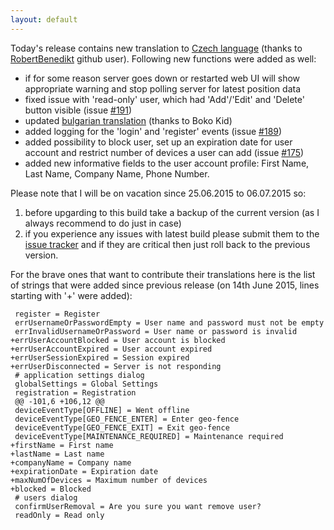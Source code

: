 ```yaml
---
layout: default
---
```


Today's release contains new translation to [Czech language](/features/czech.html)  (thanks to [RobertBenedikt](https://github.com/RobertBenedikt) github user). Following new functions were added as well:

* if for some reason server goes down or restarted web UI will show appropriate warning and stop polling server for latest position data
* fixed issue with 'read-only' user, which had 'Add'/'Edit' and 'Delete' button visible (issue [#191](https://github.com/vitalidze/traccar-web/issues/191))
* updated [bulgarian translation](/features/bulgarian.html) (thanks to Boko Kid)
* added logging for the 'login' and 'register' events (issue [#189](https://github.com/vitalidze/traccar-web/issues/191))
* added possibility to block user, set up an expiration date for user account and restrict number of devices a user can add (issue [#175](https://github.com/vitalidze/traccar-web/issues/175))
* added new informative fields to the user account profile: First Name, Last Name, Company Name, Phone Number.

Please note that I will be on vacation since 25.06.2015 to 06.07.2015 so:

1) before upgarding to this build take a backup of the current version (as I always recommend to do just in case)
2) if you experience any issues with latest build please submit them to the [issue tracker](https://github.com/vitalidze/traccar-web/issues) and if they are critical then just roll back to the previous version.

For the brave ones that want to contribute their translations here is the list of strings that were added since previous release (on 14th June 2015, lines starting with '+' were added):

     register = Register
     errUsernameOrPasswordEmpty = User name and password must not be empty
     errInvalidUsernameOrPassword = User name or password is invalid
    +errUserAccountBlocked = User account is blocked
    +errUserAccountExpired = User account expired
    +errUserSessionExpired = Session expired
    +errUserDisconnected = Server is not responding
     # application settings dialog
     globalSettings = Global Settings
     registration = Registration
     @@ -101,6 +106,12 @@ 
     deviceEventType[OFFLINE] = Went offline
     deviceEventType[GEO_FENCE_ENTER] = Enter geo-fence
     deviceEventType[GEO_FENCE_EXIT] = Exit geo-fence
     deviceEventType[MAINTENANCE_REQUIRED] = Maintenance required
    +firstName = First name
    +lastName = Last name
    +companyName = Company name
    +expirationDate = Expiration date
    +maxNumOfDevices = Maximum number of devices
    +blocked = Blocked
     # users dialog
     confirmUserRemoval = Are you sure you want remove user?
     readOnly = Read only